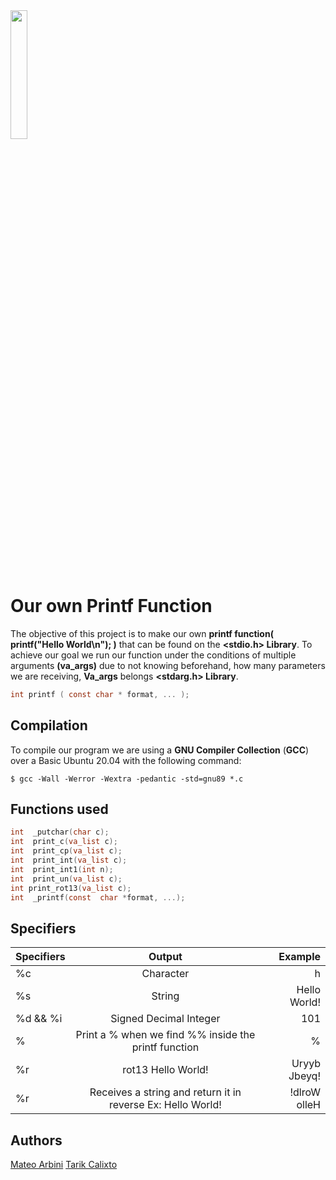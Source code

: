 <img src= "https://blog.holbertonschool.com/wp-content/uploads/2020/04/unnamed-2.png" width= 23% >

# Our own Printf Function 
The objective of this project is to make our own **printf function( printf("Hello World\n"); )** that can be found on the **<stdio.h> Library**. To achieve our goal we run our function under the conditions of multiple arguments **(va_args)** due to not knowing beforehand, how many parameters we are receiving, **Va_args** belongs **<stdarg.h> Library**.
````c
int printf ( const char * format, ... );
````

## Compilation

To compile our program we are using a **GNU Compiler Collection** (**GCC**) over a Basic Ubuntu 20.04 with the following command:  
```  
$ gcc -Wall -Werror -Wextra -pedantic -std=gnu89 *.c
```
## Functions used

````c
int  _putchar(char c);
int  print_c(va_list c);
int  print_cp(va_list c);
int  print_int(va_list c);
int  print_int1(int n);
int  print_un(va_list c);
int print_rot13(va_list c);
int  _printf(const  char *format, ...);
````

## Specifiers

| Specifiers | Output | Example    |
| :---        |    :----:   |          ---: |
| %c    | Character    | h  |
| %s  | String       | Hello World!    |
|   %d && %i | Signed Decimal Integer   |   101 |
| %  | Print a % when we find %% inside the printf function       | %      |
| %r   | rot13 Hello World!  | Uryyb Jbeyq!    |
|%r      |Receives a string and return it in reverse Ex: Hello World! |!dlroW olleH|


## Authors

[Mateo Arbini](https://github.com/MateoArbini)
[Tarik Calixto](https://github.com/tarikaudi)
